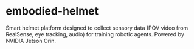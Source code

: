 # embodied-helmet
Smart helmet platform designed to collect sensory data (POV video from RealSense, eye tracking, audio) for training robotic agents. Powered by NVIDIA Jetson Orin.
